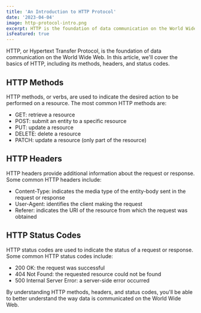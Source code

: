```yaml
---
title: 'An Introduction to HTTP Protocol'
date: '2023-04-04'
image: http-protocol-intro.png
excerpt: HTTP is the foundation of data communication on the World Wide Web. Learn about the basics of HTTP, including its methods, headers, and status codes.
isFeatured: true
---
```

HTTP, or Hypertext Transfer Protocol, is the foundation of data communication on the World Wide Web. In this article, we'll cover the basics of HTTP, including its methods, headers, and status codes.

## HTTP Methods

HTTP methods, or verbs, are used to indicate the desired action to be performed on a resource. The most common HTTP methods are:

- GET: retrieve a resource
- POST: submit an entity to a specific resource
- PUT: update a resource
- DELETE: delete a resource
- PATCH: update a resource (only part of the resource)

## HTTP Headers

HTTP headers provide additional information about the request or response. Some common HTTP headers include:

- Content-Type: indicates the media type of the entity-body sent in the request or response
- User-Agent: identifies the client making the request
- Referer: indicates the URI of the resource from which the request was obtained

## HTTP Status Codes

HTTP status codes are used to indicate the status of a request or response. Some common HTTP status codes include:

- 200 OK: the request was successful
- 404 Not Found: the requested resource could not be found
- 500 Internal Server Error: a server-side error occurred

By understanding HTTP methods, headers, and status codes, you'll be able to better understand the way data is communicated on the World Wide Web.